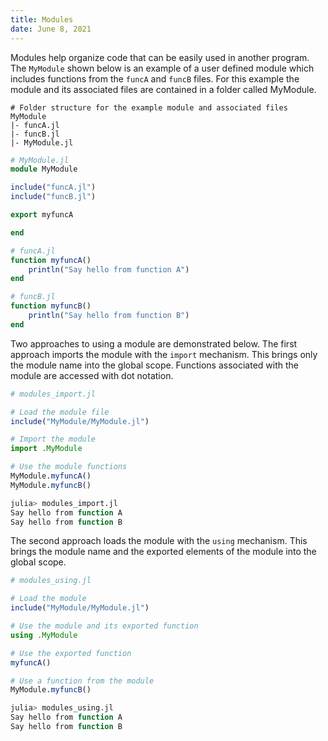 ```yaml
---
title: Modules
date: June 8, 2021
---
```


Modules help organize code that can be easily used in another program. The `MyModule` shown below is an example of a user defined module which includes functions from the `funcA` and `funcB` files. For this example the module and its associated files are contained in a folder called MyModule.

```
# Folder structure for the example module and associated files
MyModule
|- funcA.jl
|- funcB.jl
|- MyModule.jl
```

```julia
# MyModule.jl
module MyModule

include("funcA.jl")
include("funcB.jl")

export myfuncA

end
```

```julia
# funcA.jl
function myfuncA()
    println("Say hello from function A")
end

# funcB.jl
function myfuncB()
    println("Say hello from function B")
end
```

Two approaches to using a module are demonstrated below. The first approach imports the module with the `import` mechanism. This brings only the module name into the global scope. Functions associated with the module are accessed with dot notation.

```julia
# modules_import.jl

# Load the module file
include("MyModule/MyModule.jl")

# Import the module
import .MyModule

# Use the module functions
MyModule.myfuncA()
MyModule.myfuncB()
```

```julia
julia> modules_import.jl
Say hello from function A
Say hello from function B
```

The second approach loads the module with the `using` mechanism. This brings the module name and the exported elements of the module into the global scope.

```julia
# modules_using.jl

# Load the module
include("MyModule/MyModule.jl")

# Use the module and its exported function
using .MyModule

# Use the exported function
myfuncA()

# Use a function from the module
MyModule.myfuncB()
```

```julia
julia> modules_using.jl
Say hello from function A
Say hello from function B
```